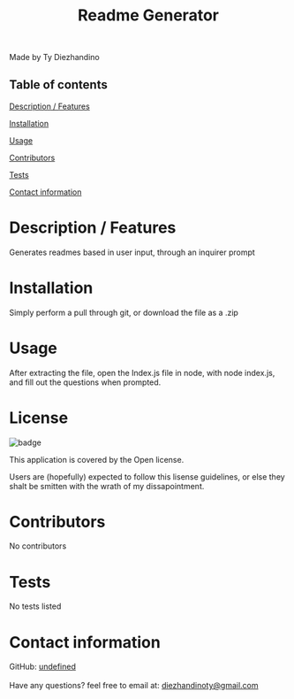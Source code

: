 
  <h1 align="center">Readme Generator</h1>
  <br />

  Made by Ty Diezhandino
##  Table of contents

[Description / Features](#description)

[Installation](#installation)

[Usage](#usage)

[Contributors](#contributors)

[Tests](#test)

[Contact information](#contact)

  # <a name="description"></a> Description / Features
   Generates readmes based in user input, through an inquirer prompt

  # <a name="installation"></a> Installation
   Simply perform a pull through git, or download the file as a .zip
  
  # <a name="usage"></a> Usage
   After extracting the file, open the Index.js file in node, with node index.js, and fill out the questions when prompted.
  
  # License
  ![badge](https://img.shields.io/badge/license-Open-red)
  <br />

  This application is covered by the Open license. 
  
  Users are (hopefully) expected to follow this lisense guidelines, or else they shalt be smitten with the wrath of my dissapointment.

  # <a name="contributors"></a> Contributors
   No contributors
  
  # <a name="tests"></a> Tests
  No tests listed
  <br />
  
  # <a name="contact"></a> Contact information
  GitHub: [undefined](https://github.com/undefined)
  <br />
  <br/>
  Have any questions? feel free to email at: diezhandinoty@gmail.com
      